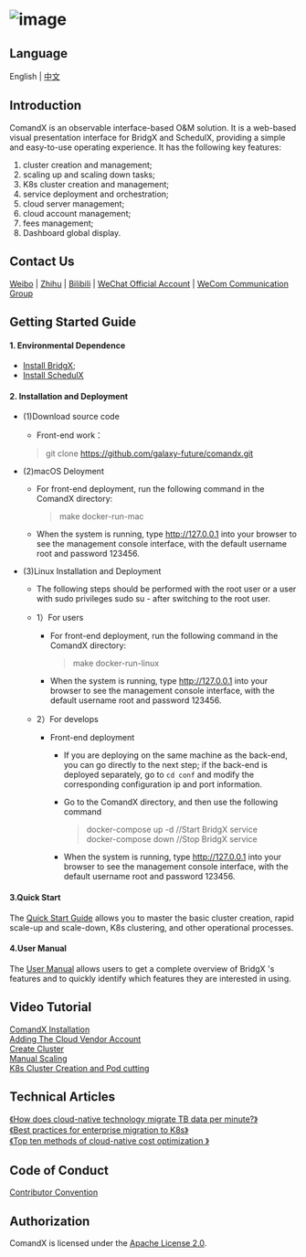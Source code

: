 ![image](https://user-images.githubusercontent.com/94337797/145354238-42473c28-a928-4ec5-84fb-7204db088283.png)
=====


Language
----

English | [中文](https://github.com/galaxy-future/comandx/blob/main/docs/CH-README.md)

Introduction
-----

ComandX is an observable interface-based O&M solution. It is a web-based visual presentation interface for BridgX and SchedulX, providing a simple and easy-to-use operating experience.
It has the following key features:
1. cluster creation and management;
2. scaling up and scaling down tasks;
3. K8s cluster creation and management;
4. service deployment and orchestration;
5. cloud server management;
6. cloud account management;
7. fees management;
8. Dashboard global display.



Contact Us
----

[Weibo](https://weibo.com/galaxyfuture) | [Zhihu](https://www.zhihu.com/org/xing-yi-wei-lai) | [Bilibili](https://space.bilibili.com/2057006251)
| [WeChat Official Account](https://github.com/galaxy-future/comandx/blob/main/docs/resource/wechat_official_account.md)
| [WeCom Communication Group](https://github.com/galaxy-future/comandx/blob/main/docs/resource/wechat.md)

Getting Started Guide
----

#### 1. Environmental Dependence

- [Install BridgX](https://github.com/galaxy-future/bridgx/blob/dev/docs/EN-README.md);
- [Install SchedulX](https://github.com/galaxy-future/bridgx/blob/dev/docs/EN-README.md)

#### 2. Installation and Deployment

* (1)Download source code

  - Front-end work：
  > git clone https://github.com/galaxy-future/comandx.git

* (2)macOS Deloyment
  - For front-end deployment, run the following command in the ComandX directory:
    > make docker-run-mac
   
  - When the system is running, type http://127.0.0.1 into your browser to see the management console interface, with the default username root and password 123456.

* (3)Linux Installation and Deployment

  - The following steps should be performed with the root user or a user with sudo privileges sudo su - after switching to the root user.
  - 1）For users
    - For front-end deployment, run the following command in the ComandX directory:
      > make docker-run-linux
    -	When the system is running, type http://127.0.0.1 into your browser to see the management console interface, with the default username root and password 123456.

  - 2）For develops
    - Front-end deployment
      - If you are deploying on the same machine as the back-end, you can go directly to the next step; if the back-end is deployed separately, go to `cd conf` and modify the corresponding configuration ip and port information.
      - Go to the ComandX directory, and then use the following command
        > docker-compose up -d //Start BridgX service <br>
        > docker-compose down //Stop BridgX service  <br>

      - When the system is running, type http://127.0.0.1 into your browser to see the management console interface, with the default username root and password 123456.
#### 3.Quick Start  

The [Quick Start Guide](https://github.com/galaxy-future/comandx/blob/main/docs/en-getting-started.md) allows you to master the basic cluster creation, rapid scale-up and scale-down, K8s clustering, and other operational processes.

#### 4.User Manual  
The [User Manual](https://github.com/galaxy-future/comandx/blob/main/docs/en-user-manual.md) allows users to get a complete overview of BridgX 's features and to quickly identify which features they are interested in using.

Video Tutorial
------
[ComandX Installation](https://www.bilibili.com/video/BV1n34y167o8/) <br>
[Adding The Cloud Vendor Account](https://www.bilibili.com/video/BV1Jr4y1S7q4/)  <br>
[Create Cluster](https://www.bilibili.com/video/BV1Wb4y1v7jw/)   <br>
[Manual Scaling](https://www.bilibili.com/video/BV1bm4y197QD/)  <br>
[K8s Cluster Creation and Pod cutting](https://www.bilibili.com/video/BV1FY411p7rE/) <br>


Technical Articles
------
[《How does cloud-native technology migrate TB data per minute?》](https://zhuanlan.zhihu.com/p/442746588)<br>
[《Best practices for enterprise migration to K8s》](https://zhuanlan.zhihu.com/p/445131885) <br>
[《Top ten methods of cloud-native cost optimization 》](https://zhuanlan.zhihu.com/p/448405809)<br>

Code of Conduct
------
[Contributor Convention](https://github.com/galaxy-future/comandx/blob/main/CODE_OF_CONDUCT)

Authorization
-----

ComandX is licensed under the [Apache License 2.0](https://github.com/galaxy-future/comandx/blob/main/LICENSE).



